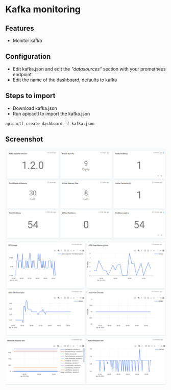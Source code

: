 # Kafka monitoring

## Features
* Monitor kafka

## Configuration

* Edit kafka.json and edit the *"datasources"* section with your prometheus endpoint
* Edit the name of the dashboard, defaults to kafka

## Steps to import

* Download kafka.json
* Run apicactl to import the kafka.json

```
apicactl create dashboard -f kafka.json

```

## Screenshot
![image info](./kafka-1.png)
![image info](./kafka-2.png)
![image info](./kafka-3.png)
